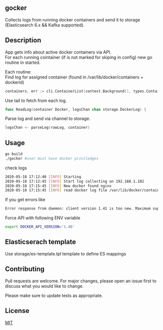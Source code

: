 ## gocker

Collects logs from running docker containers and send it to storage (Elasticsearch 6.x && Kafka supported).

## Description
App  gets info about active docker containers via API.   
For each running cointainer (if is not marked for skiping in config) new go routine in started.


Each routine:  
Find log for assigned container (found in /var/lib/docker/containers + dockerid)  
```go
containers, err := cli.ContainerList(context.Background(), types.ContainerListOptions{})
```  
Use tail to fetch from each log.  

```go
func ReadLog(container Docker, logsChan chan storage.DockerLog) {
```  

Parse log and send via channel to storage.  
```go
logsChan <- parseLog(rawLog, container)
``` 

## Usage
```bash
go build
./gocker #user must have docker priviledges 
```

check logs

```bash
2020-05-18 17:12:40 [INFO] Starting
2020-05-18 17:12:45 [INFO] Start log collecting on 192.168.1.182
2020-05-18 17:15:45 [INFO] New docker found nginx
2020-05-18 17:15:45 [INFO] read docker log file /var/lib/docker/containers/d9789310fddb3d2c75c087d3ca68bfff4ae92166e5159b2dab0777a4f85e1bf3/d9789310fddb3d2c75c087d3ca68bfff4ae92166e5159b2dab0777a4f85e1bf3-json.log
```

If you get errors like  
```bash
Error response from daemon: client version 1.41 is too new. Maximum supported API version is 1.40
```
Force API with following ENV variable

```bash
export DOCKER_API_VERSION='1.40'
```
## Elasticserach template

Use storage/es-template.tpl template to define ES mappings

## Contributing
Pull requests are welcome. For major changes, please open an issue first to discuss what you would like to change.

Please make sure to update tests as appropriate.

## License
[MIT](https://choosealicense.com/licenses/mit/)
